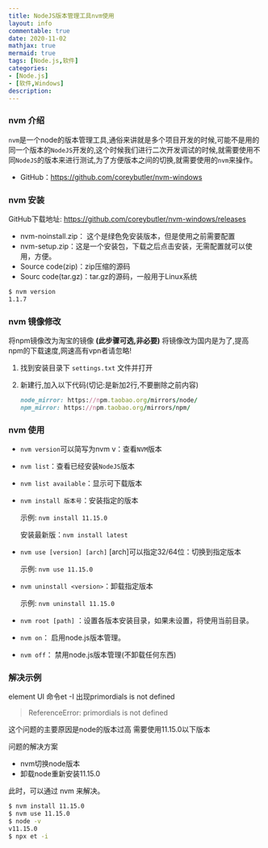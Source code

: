 ```yaml
---
title: NodeJS版本管理工具nvm使用
layout: info
commentable: true
date: 2020-11-02
mathjax: true
mermaid: true
tags: [Node.js,软件]
categories: 
- [Node.js]
- [软件,Windows]
description: 
---
```


### nvm 介绍

`nvm`是一个node的版本管理工具,通俗来讲就是多个项目开发的时候,可能不是用的同一个版本的`NodeJS`开发的,这个时候我们进行二次开发调试的时候,就需要使用不同`NodeJS`的版本来进行测试,为了方便版本之间的切换,就需要使用的`nvm`来操作。

- GitHub：https://github.com/coreybutler/nvm-windows

<!--more-->

### nvm 安装

GitHub下载地址: https://github.com/coreybutler/nvm-windows/releases

- nvm-noinstall.zip： 这个是绿色免安装版本，但是使用之前需要配置
- nvm-setup.zip：这是一个安装包，下载之后点击安装，无需配置就可以使用，方便。
- Source code(zip)：zip压缩的源码
- Sourc code(tar.gz)：tar.gz的源码，一般用于Linux系统

```bash
$ nvm version
1.1.7
```

### nvm 镜像修改

将npm镜像改为淘宝的镜像 **(此步骤可选,非必要)** 将镜像改为国内是为了,提高npm的下载速度,网速高有vpn者请忽略!

1. 找到安装目录下 `settings.txt` 文件并打开

2. 新建行,加入以下代码(切记:是新加2行,不要删除之前内容)

   ```ruby
   node_mirror: https://npm.taobao.org/mirrors/node/ 
   npm_mirror: https://npm.taobao.org/mirrors/npm/
   ```

### nvm 使用

- `nvm version`可以简写为nvm v：查看`NVM`版本

- `nvm list`：查看已经安装`NodeJS`版本

- `nvm list available`：显示可下载版本

- `nvm install 版本号`：安装指定的版本

  示例: `nvm install 11.15.0`

  安装最新版：`nvm install latest`

- `nvm use [version] [arch]` [arch]可以指定32/64位：切换到指定版本

  示例: `nvm use 11.15.0`

- `nvm uninstall <version>`：卸载指定版本

  示例: `nvm uninstall 11.15.0`

- `nvm root [path]` ：设置各版本安装目录，如果未设置，将使用当前目录。

- `nvm on`： 启用node.js版本管理。

- `nvm off`： 禁用node.js版本管理(不卸载任何东西)

### 解决示例

element UI 命令et -I 出现primordials is not defined

> ReferenceError: primordials is not defined

这个问题的主要原因是node的版本过高
需要使用11.15.0以下版本

问题的解决方案

- nvm切换node版本
- 卸载node重新安装11.15.0

此时，可以通过 nvm 来解决。

```bash
$ nvm install 11.15.0
$ nvm use 11.15.0
$ node -v
v11.15.0
$ npx et -i
```



